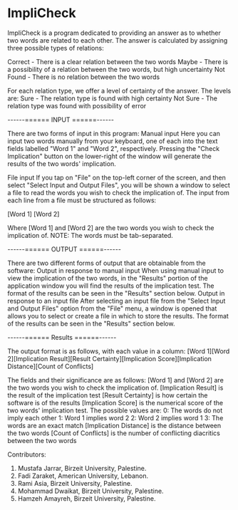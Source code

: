 # ImpliCheck
ImpliCheck is a program dedicated to providing an answer as to whether two words are related to each other. The answer is calculated by assigning three possible types of relations:

Correct - There is a clear relation between the two words
Maybe - There is a possibility of a relation between the two words, but high uncertainty
Not Found - There is no relation between the two words

For each relation type, we offer a level of certainty of the answer. The levels are:
Sure - The relation type is found with high certainty
Not Sure -  The relation type was found with possibility of error


------====== INPUT ======------

There are two forms of input in this program:
Manual input
Here you can input two words manually from your keyboard, one of each into the text fields labelled "Word 1" and "Word 2", respectively. Pressing the "Check Implication" button on the lower-right of the window will generate the results of the two words' implication.


File input
If you tap on "File" on the top-left corner of the screen, and then select "Select Input and Output Files", you will be shown a window to select a file to read the words you wish to check the implication of.
The input from each line from a file must be structured as follows:

[Word 1]	[Word 2]

Where [Word 1] and [Word 2] are the two words you wish to check the implication of. NOTE: The words must be tab-separated.




------====== OUTPUT ======------

There are two different forms of output that are obtainable from the software:
Output in response to manual input
When using manual input to view the implication of the two words, in the "Results" portion of the application window you will find the results of the implication test. The format of the results can be seen in the "Results" section below.
Output in response to an input file
After selecting an input file from the "Select Input and Output Files" option from the "File" menu, a window is opened that allows you to select or create a file in which to store the results. The format of the results can be seen in the "Results" section below.

		
		
		
------====== Results ======------

The output format is as follows, with each value in a column:
[Word 1][Word 2][Implication Result][Result Certainty][Implication Score][Implication Distance][Count of Conflicts]
	
The fields and their significance are as follows:
[Word 1] and [Word 2] are the two words you wish to check the implication of.
[Implication Result] is the result of the implication test
[Result Certainty] is how certain the software is of the results
[Implication Score] is the numerical score of the two words' implication test.
The possible values are:
0: The words do not imply each other
1: Word 1 implies word 2
2: Word 2 implies word 1
3: The words are an exact match
[Implication Distance] is the distance between the two words
[Count of Conflicts] is the number of conflicting diacritics between the two words


Contributors:

1. Mustafa Jarrar, Birzeit University, Palestine.
2. Fadi Zaraket, American University, Lebanon.
3. Rami Asia, Birzeit University, Palestine.
4. Mohammad Dwaikat, Birzeit University, Palestine.
5. Hamzeh Amayreh, Birzeit University, Palestine.

